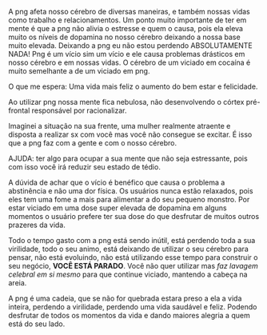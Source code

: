 A png afeta nosso cérebro de diversas maneiras, e também nossas vidas como trabalho e relacionamentos.
Um ponto muito importante de ter em mente é que a png não alivia o estresse e quem o causa, pois ela eleva muito os níveis de dopamina no nosso cérebro deixando a nossa base muito elevada.
Deixando a png eu não estou perdendo ABSOLUTAMENTE NADA!
Png é um vício sim um vício e ele causa problemas drásticos em nosso cérebro e em nossas vidas. O cérebro de um viciado em cocaína é muito semelhante a de um viciado em png.

O que me espera:
Uma vida mais feliz o aumento do bem estar e felicidade.

Ao utilizar png nossa mente fica nebulosa, não desenvolvendo o córtex pré-frontal responsável por racionalizar.

Imaginei a situação na sua frente, uma mulher realmente atraente e disposta a realizar sx com você mas você não consegue se excitar. É isso que a png faz com a gente e com o nosso cérebro.

AJUDA: ter algo para ocupar a sua mente que não seja estressante, pois com isso você irá reduzir seu estado de tédio.

A dúvida de achar que o vício é benéfico que causa o problema a abstinência e não uma dor física.
Os usuários nunca estão relaxados, pois eles tem uma fome a mais para alimentar a do seu pequeno monstro. Por estar viciado em uma dose super elevada de dopamina em alguns momentos o usuário prefere ter sua dose do que desfrutar de muitos outros prazeres da vida.

Todo o tempo gasto com a png está sendo inútil, está perdendo toda a sua virilidade, todo o seu animo, está deixando de utilizar o seu cérebro para pensar, não está evoluindo, não está utilizando esse tempo para construir o seu negócio, **VOCÊ ESTÁ PARADO**.
Você não quer utilizar mas *faz lavagem celebral em si mesmo* para que continue viciado, mantendo a cabeça na areia.

A png é uma cadeia, que se não for quebrada estara preso a ela a vida inteira, perdendo a virilidade, perdendo uma vida saudável e feliz. Podendo desfrutar de todos os momentos da vida e dando maiores alegria a quem está do seu lado.

